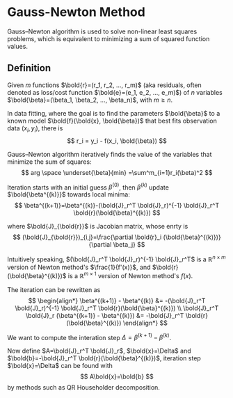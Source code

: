 # Gauss-Newton Method

Gauss–Newton algorithm is used to solve non-linear least squares problems, which is equivalent to minimizing a sum of squared function values.

## Definition

Given $m$ functions $\bold{r}=(r_1, r_2, ..., r_m)$ (aka residuals, often denoted as loss/cost function $\bold{e}=(e_1, e_2, ..., e_m)$) of $n$ variables $\bold{\beta}=(\beta_1, \beta_2, ..., \beta_n)$, with $m \ge n$.

In data fitting, where the goal is to find the parameters $\bold{\beta}$ to a known  model $\bold{f}(\bold{x}, \bold{\beta})$ that best fits observation data $(x_i, y_i)$, there is
$$
r_i = y_i - f(x_i, \bold{\beta})
$$ 

Gauss–Newton algorithm iteratively finds the value of the variables that minimize the sum of squares:
$$
arg \space \underset{\beta}{min} =\sum^m_{i=1}r_i(\beta)^2
$$

Iteration starts with an initial guess $\beta^{(0)}$, then $\beta^{(k)}$ update $\bold{\beta^{(k)}}$ towards local minima:
$$
\beta^{(k+1)}=\beta^{(k)}-(\bold{J}_r^T \bold{J}_r)^{-1} \bold{J}_r^T \bold{r}(\bold{\beta}^{(k)})
$$

where $\bold{J}_{\bold{r}}$ is Jacobian matrix, whose enrty is 
$$
(\bold{J}_{\bold{r}})_{i,j}=\frac{\partial \bold{r}_i (\bold{\beta}^{(k)})}{\partial \beta_j}
$$

Intuitively speaking, $(\bold{J}_r^T \bold{J}_r)^{-1} \bold{J}_r^T$ is a $\mathbb{R}^{n \times m}$ version of Newton method's $\frac{1}{f'(x)}$, and $\bold{r}(\bold{\beta}^{(k)})$ is a $\mathbb{R}^{m \times 1}$ version of Newton method's $f(x)$.

The iteration can be rewritten as
$$
\begin{align*}
\beta^{(k+1)} - \beta^{(k)}
&=
-(\bold{J}_r^T \bold{J}_r)^{-1} \bold{J}_r^T \bold{r}(\bold{\beta}^{(k)})
\\ 
\bold{J}_r^T \bold{J}_r (\beta^{(k+1)} - \beta^{(k)})
&=
-\bold{J}_r^T \bold{r}(\bold{\beta}^{(k)})
\end{align*}
$$

We want to compute the interation step $\Delta = \beta^{(k+1)} - \beta^{(k)}$. 

Now define $A=\bold{J}_r^T \bold{J}_r$, $\bold{x}=\Delta$ and $\bold{b}=-\bold{J}_r^T \bold{r}(\bold{\beta}^{(k)})$, iteration step $\bold{x}=\Delta$ can be found with 
$$
A\bold{x}=\bold{b}
$$
by methods such as QR Householder decomposition.
